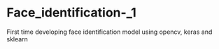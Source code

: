 # Face_identification-_1
First time developing face identification model using opencv, keras and sklearn
